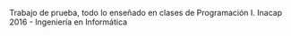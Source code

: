 Trabajo de prueba, todo lo enseñado en clases de Programación I.
Inacap 2016 - Ingeniería en Informática
